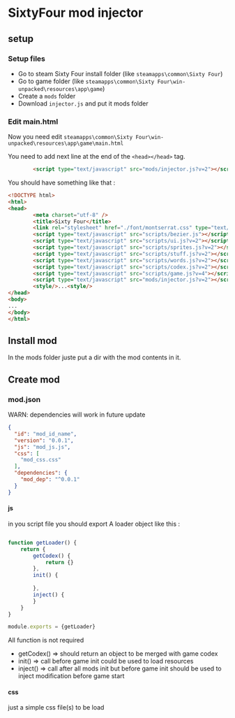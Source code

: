 # SixtyFour mod injector

## setup
### Setup files
- Go to steam Sixty Four install folder (like `steamapps\common\Sixty Four`)
- Go to game folder (like `steamapps\common\Sixty Four\win-unpacked\resources\app\game`)
- Create a `mods` folder
- Download `injector.js` and put it mods folder

### Edit main.html

Now you need edit `steamapps\common\Sixty Four\win-unpacked\resources\app\game\main.html`

You need to add next line at the end of the `<head></head>` tag.
```html
        <script type="text/javascript" src="mods/injector.js?v=2"></script>
```

You should have something like that :
```html
<!DOCTYPE html>
<html>
<head>
        <meta charset="utf-8" />
        <title>Sixty Four</title>
        <link rel="stylesheet" href="./font/montserrat.css" type="text/css" charset="utf-8" />
        <script type="text/javascript" src="scripts/bezier.js"></script>
        <script type="text/javascript" src="scripts/ui.js?v=2"></script>
        <script type="text/javascript" src="scripts/sprites.js?v=2"></script>
        <script type="text/javascript" src="scripts/stuff.js?v=2"></script>
        <script type="text/javascript" src="scripts/words.js?v=2"></script>
        <script type="text/javascript" src="scripts/codex.js?v=2"></script>
        <script type="text/javascript" src="scripts/game.js?v=4"></script>
        <script type="text/javascript" src="mods/injector.js?v=2"></script>
        <style/>...<style/>
</head>
<body>
...
</body>
</html>
```

## Install mod

In the mods folder juste put a dir with the mod contents in it.

## Create mod

### mod.json

WARN: dependencies will work in future update

```json
{
  "id": "mod_id_name",
  "version": "0.0.1",
  "js": "mod_js.js",
  "css": [
    "mod_css.css"
  ],
  "dependencies": {
    "mod_dep": "^0.0.1"
  }
}
```
#### js
in you script file you should export A loader object like this : 
```js

function getLoader() {
    return {
        getCodex() {
            return {}
        },
        init() {
            
        },
        inject() {
        }
    }
}

module.exports = {getLoader}

```
All function is not required
- getCodex() => should return an object to be merged with game codex
- init() => call before game init could be used to load resources
- inject() =>  call after all mods init but before game init should be used to inject modification before game start

#### css
just a simple css file(s) to be load
